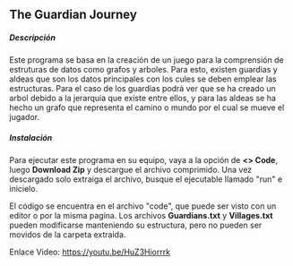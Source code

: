 ## The Guardian Journey
##### Descripción
Este programa se basa en la creación de un juego para la comprensión de estruturas de datos como grafos y arboles. Para esto, existen guardias y aldeas que son los datos principales con los cules se deben emplear las estructuras. Para el caso de los guardias podrá ver que se ha creado un arbol debido a la jerarquia que existe entre ellos, y para las aldeas se ha hecho un grafo que representa el camino o mundo por el cual se mueve el jugador. 
##### Instalación 
Para ejecutar este programa en su equipo, vaya a la opción de **<> Code**, luego **Download Zip** y descargue el archivo comprimido. Una vez descargado solo extraiga el archivo, busque el ejecutable llamado "run" e inicielo. 

El código se encuentra en el archivo "code", que puede ser visto con un editor o por la misma pagina. Los archivos **Guardians.txt** y **Villages.txt** pueden modificarse manteniendo su estructura, pero no pueden ser movidos de la carpeta extraida. 

Enlace Video: https://youtu.be/HuZ3Hiorrrk
